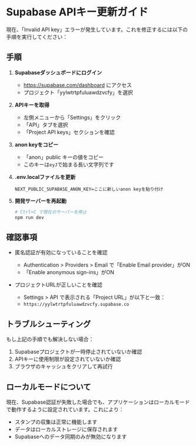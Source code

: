 # Supabase APIキー更新ガイド

現在、「Invalid API key」エラーが発生しています。これを修正するには以下の手順を実行してください：

## 手順

1. **Supabaseダッシュボードにログイン**
   - https://supabase.com/dashboard にアクセス
   - プロジェクト「yylwtrtpfuluawdzvcfy」を選択

2. **APIキーを取得**
   - 左側メニューから「Settings」をクリック
   - 「API」タブを選択
   - 「Project API keys」セクションを確認

3. **anon keyをコピー**
   - 「anon」public キーの値をコピー
   - このキーは`eyJ`で始まる長い文字列です

4. **.env.localファイルを更新**
   ```
   NEXT_PUBLIC_SUPABASE_ANON_KEY=ここに新しいanon keyを貼り付け
   ```

5. **開発サーバーを再起動**
   ```bash
   # Ctrl+C で現在のサーバーを停止
   npm run dev
   ```

## 確認事項

- 匿名認証が有効になっていることを確認
  - Authentication > Providers > Email で「Enable Email provider」がON
  - 「Enable anonymous sign-ins」がON

- プロジェクトURLが正しいことを確認
  - Settings > API で表示される「Project URL」が以下と一致：
  - `https://yylwtrtpfuluawdzvcfy.supabase.co`

## トラブルシューティング

もし上記の手順でも解決しない場合：

1. Supabaseプロジェクトが一時停止されていないか確認
2. APIキーに使用制限が設定されていないか確認
3. ブラウザのキャッシュをクリアして再試行

## ローカルモードについて

現在、Supabase認証が失敗した場合でも、アプリケーションはローカルモードで動作するように設定されています。これにより：
- スタンプの収集は正常に機能します
- データはローカルストレージに保存されます
- Supabaseへのデータ同期のみが無効になります